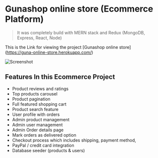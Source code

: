 # Gunashop online store (Ecommerce Platform)

> It was completely build with MERN stack and Redux (MongoDB, Express, React, Node)

This is the Link for viewing the project [Gunashop online store] (https://guna-online-store.herokuapp.com/)

![Screenshot](/frontend/uploads/https://github.com/gunacodingeverest/Ecommerce-website/blob/master/uploads/image-1627365056043.PNG)

## Features In this Ecommerce Project

- Product reviews and ratings
- Top products carousel
- Product pagination
- Full featured shopping cart
- Product search feature
- User profile with orders
- Admin product management
- Admin user management
- Admin Order details page
- Mark orders as delivered option
- Checkout process which includes shipping, payment method,
- PayPal / credit card integration
- Database seeder (products & users)
